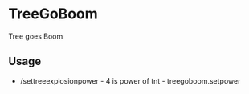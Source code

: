 # TreeGoBoom
Tree goes Boom

## Usage
- /settreeexplosionpower - 4 is power of tnt - treegoboom.setpower